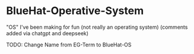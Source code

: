 # BlueHat-Operative-System
"OS" I've been making for fun (not really an operating system)
(comments added via chatgpt and deepseek)

TODO:
Change Name from EG-Term to BlueHat-OS

